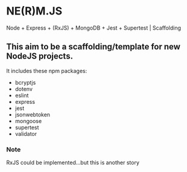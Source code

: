 # NE(R)M.JS

Node + Express + (RxJS) + MongoDB + Jest + Supertest | Scaffolding

## This aim to be a scaffolding/template for new NodeJS projects.

It includes these npm packages:

- bcryptjs
- dotenv
- eslint
- express
- jest
- jsonwebtoken
- mongoose
- supertest
- validator

### Note

RxJS could be implemented...but this is another story

